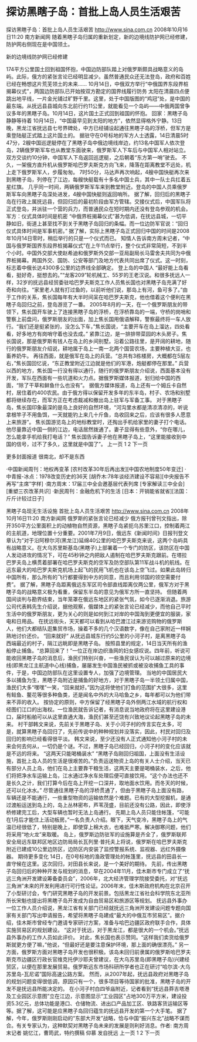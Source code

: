 # 探访黑瞎子岛：首批上岛人员生活艰苦

探访黑瞎子岛：首批上岛人员生活艰苦
http://www.sina.com.cn  2008年10月16日11:20   南方新闻网
随着黑瞎子岛归属的重新划定，新的边境线防护网已经修建，防护网右侧现在是中国领土。

新的边境线防护网已经修建

174平方公里国土回到祖国怀抱，中国边防部队踏上对俄罗斯颇具战略意义的岛屿。此际，俄方的紧张言论已经明显减少。虽然普通民众还无法登岛，政府和百姓已经在畅想这片荒芜领土的未来……
10月14日，中俄双方举行“中俄国界东段界桩揭幕仪式”，两国边防部队已开始按双方勘定的国界线履行防务
太阳在清晨四点便跳出地平线，一片金光铺过旷野千里。这里，处于中国版图的“鸡冠”处，是中国的最东端。从抚远县县城向东北前行约11公里，就能看见一个岛屿——中俄两国曾争议多年的黑瞎子岛。10月14日，这片国土正式回到祖国的怀抱。
回家：黑瞎子岛静静等待着
10月14日，“中国最早见到太阳的地方”，依然显得格外宁静。13日晚，黑龙江省抚远县七号界碑处，中方已经铺设起通往黑瞎子岛的浮桥，但军方是乘登陆艇正式踏上这片国土的。
据驻守在0号标地的军方人士透露，14日清晨5时47分，2艘中国巡逻艇停在了黑瞎子岛中俄边境线岸边，约13名中国军人依次登岛，2辆俄罗斯军车也从教堂东面驶来，俄罗斯军人下车后与中国军人相对站立。双方交谈约10分钟，中国军人下岛返回巡逻艇，之后朝着“东方第一哨”驶去。
不久，一架俄方直升机从俄罗斯哈巴罗夫斯克方向飞来，降落在距离教堂不远处，机上走下俄罗斯军人，步履匆匆。
7时50分，马达声再次响起，4艘中国快艇再次来到黑瞎子岛，列停在了江边，每艘快艇载有十多名中国士兵，其中一队士兵扛着五星红旗。
几乎同一时间，两辆俄罗斯军车来到教堂附近。登岛的中国人员乘俄罗斯军车向黑瞎子岛深处进发，4艘中国快艇则返回哨所。
据了解，回归后的黑瞎子岛在行政上属抚远县，但回归后的最初阶段由军方管辖。交接仪式后，中国军队将正式登岛，并派驻一个营的兵力，而普通民众在短时期内还没有登岛参观的机会。
军方：仪式具体时间是机密
“中俄界桩揭幕仪式”甚为低调，在抚远县城，一切平静如旧，街道上甚至找不到关于黑瞎子岛回归的条幅。而一位边防军官说：“回归仪式具体时间是军事机密。”
据了解，实际上黑瞎子岛正式回归中国的时间是2008年10月14日零时，稍后举行的只是一个仪式而已。
知情人告诉南方周末记者，“中国与俄罗斯国界东段界桩揭幕仪式”在上午11点举行，整个仪式非常简短，不到半个小时。中国外交部大使赵希迪和俄罗斯外交部一亚局副局长马雷舍夫共同为中俄界桩揭幕。两国外交、国防、公安等部门及地方代表共同出席了仪式。这一时刻，标志着中俄长达4300多公里的边界线全部确定。
登上岛的中国人
“最好能上岛看看，挺好奇，挺想去的。”“龙客209”轮机械工、55岁的王老汉说。和很多抚远人一样，32岁的抚远县经贸委驻哈巴罗夫斯克工作人员焦长国也对黑瞎子岛充满了好奇和向往。“家里老人就有打过鱼的，以前听他们说，那岛上有河，鱼可多了。”由于工作的关系，焦长国每年有大半时间呆在哈巴罗夫斯克，他也借着这个便利在黑瞎子岛回归之前，登岛游览了一番。
2005年8月的一天，在一个俄罗斯朋友的带领下，焦长国开车驶上了连接黑瞎子岛的浮桥，在浮桥靠岛的一端，守桥的岗哨和警察上前盘问，俄罗斯朋友的出面，加上焦长国用俄语解释，警察最终将一车人放行。“我们还是挺紧张的，没怎么下车，”焦长国说，“主要开车在岛上溜达，四处看看，好多地方有岗哨守着也没去成。”
紧靠江边，是一排排带菜园的木头房子。焦长国说，那是俄罗斯有钱人在岛上的乡间别墅。沿着公路往里，是开阔的耕地，随行的俄罗斯朋友介绍说，耕地属于岛上一南一北两个国营农场，主要种植大豆，也畜养奶牛。
再往西面，就是俄军在岛上的兵营。“总共有3栋楼房，大概都在5层左右，”焦长国回忆说，“东正教堂附近江边就是他们的军港，炮艇都停在那里。”
兵营以西的地方，焦长国一行没有得以通行，随行的俄罗斯朋友介绍说，西面基本没有开发，军队在西面有一些坑道和火力点。据俄罗斯媒体报道，划归给中国的西面，“除了干草和鲜鱼什么也没有”。
据俄方媒体报道，岛上还有一个姆丘卡自然村，居住着约400农民。由于俄方得以保留开发多年的东半岛，村子、农场和别墅都将继续存在，而军方正在考虑裁减和撤出岛上驻军与军备工事。
对于黑瞎子岛，焦长国印象最深的是岛上良好的自然环境，“河沟里水都是清凉清凉的，听说拿根竿子不用鱼饵，一天就能钓上来几十斤鱼，岛收回来之后，应该有很多人愿意上来旅游”。
焦长国游览岛上的地标教堂时，还掏出手机给家里的妻子打个电话。他尽量靠近中国一侧的江边，电话居然拨通了。妻子显得有些意外，“你在哪儿，怎么能拿手机给我打电话？”
焦长国告诉妻子他在黑瞎子岛上，“这里能接收到中国的信号，过不了多久，这里就是中国了”。
上一页
1
2
下一页

更多封面报道
很南北，却不是东西

·中国新闻周刊：地权再变革
[农村改革30年后再出发][中国农地制度50年变迁]
·中青报-冰点：1978改变历史的36天
[胡乔木:78年谈经济建设不容易][中央报告不再写“主席”字样]
·南方周末：17届三中全会邀基层代表列席
[专家解读三中全会][重塑三农改革共识]
·新民周刊：金融危机下的生活
[日本：开销能省就省][法国：斤斤计较过日子]

黑瞎子岛现无生活设施 首批上岛人员生活艰苦
http://www.sina.com.cn  2008年10月16日11:20   南方新闻网
俄罗斯的紧张言论已经减少
俄方报刊曾刊文指出，除开350平方公里面积上的动植物自然资源，黑瞎子岛紧扼乌苏里江口，控制着两江的主航道，地理位置十分重要。2001年7月9日，俄远东《新闻时间》日报刊登文章认为“对于沿阿穆尔河(黑龙江)延绵40公里的哈巴罗夫斯克来说，这两个岛屿具有战略意义。在大乌苏里斯基岛(黑瞎子)上部署着一个专门的防区，该防区在中国人发动进攻的情况下，可在45秒钟之内把敌人遏制在哈巴罗夫斯克跟前。在塔拉巴罗夫岛上横贯着部署在哈巴罗夫斯克的空军及防空部队第11军战斗机的航线。在远东最大的哈巴罗夫斯克机场上起飞的民用飞机也在该岛上空飞过。如果此岛转归中国所有，那么所有的飞行都要得到中方的同意，而且利用邻国的领空需要付费”。
据了解，黑瞎子岛距离俄远东军区司令部直线距离仅两公里，俄军方对于黑瞎子岛的战略意义极为看重，保留东半岛的意见为俄军方所一直坚持。
但随着两国间谈判与勘界结束，当年笼罩在俄远东地区的紧张气氛，如今已逐渐消退。旅游公司代表韩先生介绍说，据他观察，俄媒体上的紧张言论已经减少，而他自己平时生活中的俄罗斯朋友，更为关心的则是如何到江对岸的中国淘到更便宜的服装，家电和日用品。
在抚远街头，天天都可以看到从哈巴渡江过来游览购物的俄罗斯人，他们大都结队逛集贸市场，操着不多的几个汉语数字，像在自己家附近一样娴熟地讨价还价。
“回来就好”
从抚远县城东行约5公里的小河子村，是离黑瞎子岛西端最近的村子，隔江远眺即是黑瞎子岛。
按照县里的规定，14日当天所有的渔船停止捕鱼。“总算回来了！”一位正在岸边织渔网的妇女感叹说。四年前，听说可能收回黑瞎子岛的消息后，渔民们特别兴奋，一些渔民误认为可以越过原来的边境线(即黑龙江主航道中心线)捕鱼，屡屡发生中国渔民被抓或被没收捕鱼工具的事件，于是，中国边防部队在这里设置专人，加强了边境管理。
当地的中国居民大多以捕鱼为生，黑瞎子岛附近是捕鱼的好地方，对于黑瞎子岛一半领土归属中国，渔民们大多“嘿嘿”一笑，“回来就好。”因为这将使他们打鱼的范围扩大很多，这里有鲑鱼、鳌花等很多种鱼类，还是闻名中外的大马哈鱼之乡，每年都可以为他们带来不菲的收入。
按协定的原则，中方保留了经黑瞎子岛外侧两江水域的航行权和经图们江口的出海权。一位渔民就告诉记者，有消息说当地政府将在这里建设港口，届时船舶可以从这里直通大海，渔民们甚至还饶有兴致地议论起黑瞎子岛的未来。
村干部韩文来说，先前关于黑瞎子岛、关于小河子村的传言实在太多，可是，就算黑瞎子岛回归了，先前传说中的种种规划并没落实，因此，村民对回归及回归的影响已经看得很平淡。
韩文来说，至少还没有人正式通知他小河子村的未来会何去何从，一切仍是个谜。不过，黑瞎子岛已经回归，小河子村的变化应该就是不远的将来。
“这两天只能喝桶装水”
“黑瞎子岛刚回归祖国，上面没有生活设施，首批上岛人员的生活是很艰苦的。”负责运送物资上岛的有关人士介绍，当天已有部分人员上岛，他们在岛上主要靠干粮生活，这两天主要是喝桶装水，之后，他们将把净水车运输上岛，江水通过净水车处理后便可直接饮用。“这个办法也还不是长久之计，我们打算今后在岛上开挖一口深井，取地面水饮用。而冬天的时候，还可以化冰水。”
尽管通往黑瞎子岛的浮桥贯通了，但由于黑瞎子岛上面没有路，车辆还是不能通行，一些重型物资的运输依然是个难题。已有的大型挖掘机，是通过渡船运送到岛上的，岛上丛林密布，芦苇茂盛，目前还没有公路，因此，即使浮桥修建完工后，大型车辆也暂时无法上岛通行。
先期上岛人员只能住帐篷，“可能在1月后才能住上活动板房。”一名负责人介绍。眼下，天气变冷，黑瞎子岛上的气温已经很低了，特别是晚上，即使穿上棉大衣，也难抵严寒。解决御寒问题，他们将采用“地火龙”来取暖。
岛上，俄罗斯边防驻军的设施算是齐全了，俄罗斯联邦安全局远东联邦区地区边防局局长瓦列里·普托夫上将说，俄罗斯在哈巴罗夫斯克附近已建成10公里边防区，边防区内安装了监控警报系统、监视器、远红外摄像器。
期待更多变化
14日，在0号标地的渔政管理处的帐篷里，抚远县的田县长一直守候在这里。这次回归，对田县长来说，是一个美好的期待。
先前，传出黑瞎子岛回归后的种种开发与规划的消息，早在2004年11月，佳木斯市专门成立了“抚远三角洲开发建设筹备委员会”，2006年，北大经济管理学院接受委托，对“抚远三角洲”未来的开发利用进行可行性论证。2006年末，佳木斯政府机构在北京召开了小型研讨会，专门研究黑瞎子岛的开发前景。包括黑龙江省社会科学院东北亚所所长宋魁也提出将黑瞎子岛开发成为自由贸易区和旅游区等规划。
抚远县外事办一位工作人员介绍说，黑龙江省有关部门已经就抚远三角洲开发建设问题专题向国家有关部门写出申请报告，希望将黑瞎子岛建成“最大的中俄互市贸易区”。据介绍，佳木斯市曾经专门邀请专家研讨方案，准备与哈巴边疆区政府联手合作，具体实施贸易区的规划建设。
“这对于抚远，对于黑龙江，都是很大的一个机会。”抚远县外事办的工作人员如此评价。
对此，焦长国也表示赞同。“这样我们卖货给俄罗斯就更方便了嘛，”他说，“但最好还是要注意保护环境，那上面的确很漂亮。”
另一方面，俄罗斯方面对黑瞎子岛开发也很积极。该岛未回归前隶属的俄罗斯哈巴罗夫斯克市边疆区行政长官维克托伊沙耶夫曾建议，在大乌苏里岛(即黑瞎子岛)兴建经贸区，以便在那里发展贸易。俄罗斯远东市场科研所学者也正在研讨“哈尔滨-大乌苏里岛-瓦尼诺”国际高速公路方案。
然而，从2007年起，抚远县政府对黑瞎子岛的规划问题变得很低调，原因只有一个，很多项目等待国家的批准，黑瞎子岛的开发不是抚远县所能决定的。
在小河子村白四爷庙附近，记者看到“抚远县莽吉塔港及工业园区示意图”立在江边，示意图显示“工业园区”占地300万平方米，建设投资5.3亿元，总体功能是港口、仓储物流、进出口产品加工区、铁路客货运输区等等。据了解，这可能是应黑瞎子岛回归蕴生的抚远县开发的第一个大手笔。
据了解，今年，俄罗斯刚刚启动的“东部大开发”战略，恰与中国“振兴东北”战略不谋而合。有关专家认为，这种默契对黑瞎子岛未来的发展是则利好消息。作者: 南方周末记者 姚忆江，曹筠武，特约撰稿 仰慕 发自抚远
上一页
1
2
下一页

